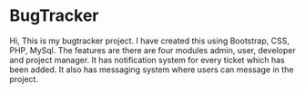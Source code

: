 # BugTracker
Hi, This is my bugtracker project.
I have created this using Bootstrap, CSS, PHP, MySql. The features are there are four modules admin, user, developer and project manager. It has notification system for every ticket which has been added. It also has messaging system where users can message in the project.
